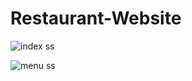 # Restaurant-Website

![index ss](https://user-images.githubusercontent.com/68656122/130341306-c120826a-33d3-4dae-8a57-8a50281e6708.png)

![menu ss](https://user-images.githubusercontent.com/68656122/130341315-97c2e31f-d52c-4163-a386-5460e88c81c6.png)


